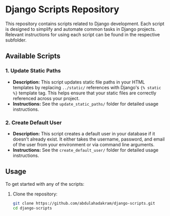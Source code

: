 # Django Scripts Repository

This repository contains scripts related to Django development. Each script is designed to simplify and automate common tasks in Django projects. Relevant instructions for using each script can be found in the respective subfolder.

## Available Scripts

### 1. Update Static Paths
- **Description:** This script updates static file paths in your HTML templates by replacing `../static/` references with Django's `{% static %}` template tag. This helps ensure that your static files are correctly referenced across your project.
- **Instructions:** See the `update_static_paths/` folder for detailed usage instructions.


### 2. Create Default User
- **Description:**  This script creates a default user in your database if it doesn't already exist. It either takes the username, password, and email of the user from your environment or via command line arguments.
- **Instructions:** See the `create_default_user/` folder for detailed usage instructions.

## Usage

To get started with any of the scripts:

1. Clone the repository:

   ```bash
   git clone https://github.com/abdulahadakram/django-scripts.git
   cd django-scripts
